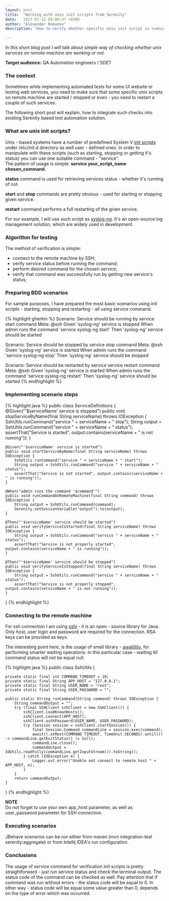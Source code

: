 ```yaml
---
layout: post
title:  "Working with unix init scripts from Serenity"
date:   2017-07-12 08:00:47 +0300
author: "Alexander Romanov"
description: "How to verify whether specific unix init script is running on remote machine?"

---
```


_In this short blog post I will talk about simple way of checking whether unix services on remote machine are working or not._ 

**Target audience:** QA Automation engineers / SDET 

### The context 

Sometimes while implementing automated tests for some UI website or testing web services, you need to make sure that some specific unix scripts on remote machine are started / stopped or even - you need to restart a couple of such services.  

The following short post will explain, how to integrate such checks into existing Serenity based test automation solution.   

### What are unix init scripts? 

Unix - based systems have a number of predefined System V [init scripts][init-scripts] under /etc/init.d directory as well user - defined ones. In order to manipulate with these scripts (such as starting, stopping or getting it's status) you can use one suitable command - "service".  
The pattern of usage is simple: **service your_script_name chosen_command**.  

**status** command is used for retrieving services status - whether it's running of not.  

**start** and **stop** commands are pretty obvious - used for starting or stopping given service.  

**restart** command performs a full restarting of the given service.  

For our example, I will use such script as [syslog-ng][syslog-ng]. It's an open-source log management solution, which are widely used in development.  

### Algorithm for testing

The method of verification is simple:  
 - connect to the remote machine by SSH;  
 - verify service status before running the command;  
 - perform desired command for the chosen service;  
 - verify that command was successfully run by getting new service's status;  

### Preparing BDD scenarios

For sample purposes, I have prepared the most basic scenarios using init scripts - starting, stopping and restarting - all using service command.  

{% highlight gherkin %}
Scenario: Service should be running by service start command
Meta:
@ssh
Given 'syslog-ng' service is stopped
When admin runs the command 'service syslog-ng start'
Then 'syslog-ng' service should be started

Scenario: Service should be stopped by service stop command
Meta:
@ssh
Given 'syslog-ng' service is started
When admin runs the command 'service syslog-ng stop'
Then 'syslog-ng' service should be stopped

Scenario: Service should be restarted by service service restart command
Meta:
@ssh
Given 'syslog-ng' service is started
When admin runs the command 'service syslog-ng restart'
Then 'syslog-ng' service should be started
{% endhighlight %}

### Implementing scenario steps

{% highlight java %}
public class ServiceDefinitions {
    @Given("'$serviceName' service is stopped")
    public void stopServiceByName(final String serviceName) throws IOException {
        SshUtils.runCommand("service " + serviceName + " stop");
        String output = SshUtils.runCommand("service " + serviceName + " status");
        assertThat("Service is started", output.contains(serviceName + " is not running"));
    }

    @Given("'$serviceName' service is started")
    public void startServiceByName(final String serviceName) throws IOException {
        SshUtils.runCommand("service " + serviceName + " start");
        String output = SshUtils.runCommand("service " + serviceName + " status");
        assertThat("Service is not started", output.contains(serviceName + " is running"));
    }

    @When("admin runs the command '$command'")
    public void runCommandOnRemoteMachine(final String command) throws IOException {
        String output = SshUtils.runCommand(command);
        Serenity.setSessionVariable("output").to(output);
    }

    @Then("'$serviceName' service should be started")
    public void verifyServiceIsStarted(final String serviceName) throws IOException {
        String output = SshUtils.runCommand("service " + serviceName + " status");
        assertThat("Service is not properly started", output.contains(serviceName + " is running"));
    }

    @Then("'$serviceName' service should be stopped")
    public void verifyServiceIsStopped(final String serviceName) throws IOException {
        String output = SshUtils.runCommand("service " + serviceName + " status");
        assertThat("Service is not properly stopped", output.contains(serviceName + " is not running"));
    }
}
{% endhighlight %}

### Connecting to the remote machine

For ssh connection I am using [sshj][sshj] - it is an open - source library for Java. Only host, user login and password are required for the connection. RSA keys can be provided as keys.  

The interesting point here, is the usage of small library - [awaitility][awaitility], for performing smarter waiting operations. In this particular case - waiting till command status will not be equal null. 

{% highlight java %}
public class SshUtils {

    private static final int COMMAND_TIMEOUT = 10;
    private static final String APP_HOST = "127.0.0.1";
    private static final String USER_NAME = "root";
    private static final String USER_PASSWORD = "";

    public static String runCommand(String command) throws IOException {
        String commandOutput = "";
        try (final SSHClient sshClient = new SSHClient()) {
            sshClient.loadKnownHosts();
            sshClient.connect(APP_HOST);
            sshClient.authPassword(USER_NAME, USER_PASSWORD);
            try (Session session = sshClient.startSession()) {
                final Session.Command commandLine = session.exec(command);
                await().atMost(COMMAND_TIMEOUT, TimeUnit.SECONDS).until(() -> commandLine.getExitStatus() != null);
                commandLine.close();
                commandOutput = IOUtils.readFully(commandLine.getInputStream()).toString();
            } catch (IOException e) {
                Logger.out.error("Unable not connect to remote host " + APP_HOST, e);
            }
        }
        return commandOutput;
    }
}
{% endhighlight %}

**NOTE**  
Do not forget to use your own app_host parameter, as well as user_password parameter for SSH connection.  

### Executing scenarios

JBehave scenarios can be run either from maven (mvn integration-test serenity:aggregate) or from Intellij IDEA's run configuration.  

### Conclusions
The usage of service command for verification init scripts is pretty straightforward - just run service status and check the terminal output. The status code of the command can be checked as well. Pay attention that if command was run without errors - the status code will be equal to 0. In other way - status code will be equal some value greater than 0, depends on the type of error which was occurred.   

[init-scripts]: http://www.tutorialspoint.com/unix_commands/service.htm
[syslog-ng]: https://syslog-ng.org/
[sshj]: https://github.com/hierynomus/sshj
[awaitility]: https://github.com/awaitility/awaitility